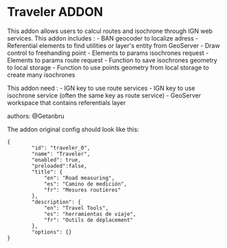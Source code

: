 Traveler ADDON
================

This addon allows users to calcul routes and isochrone through IGN web services.
This addon includes : 
	- BAN geocoder to localize adress
	- Referential elements to find utilities or layer's entity from GeoServer
	- Draw control to freehanding point
	- Elements to params isochrones request
	- Elements to params route request
	- Function to save isochrones geometry to local storage
	- Function to use points geometry from local storage to create many isochrones 

This addon need : 
	- IGN key to use route services
	- IGN key to use isochrone service (often the same key as route service)
	- GeoServer workspace that contains referentials layer
	
authors: @Getanbru

The addon original config should look like this:

	{
	        "id": "traveler_0",
	        "name": "Traveler",
	        "enabled": true,
	        "preloaded":false,
	        "title": {
	            "en": "Road measuring",
	            "es": "Camino de medición",
	            "fr": "Mesures routières"
	        },
	        "description": {
	            "en": "Travel Tools",
	            "es": "herramientas de viaje",
	            "fr": "Outils de déplacement"
	        },
	        "options": {}
	}

